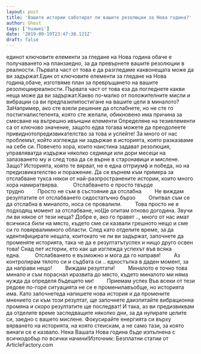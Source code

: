 ```yaml
---
layout: post
title: 'Вашите истории саботират ли вашите резолюции за Нова година?'
author: Ghost
tags: ['huawei']
date: '2019-09-19T23:47:38.121Z'
draft: false
---
```


единот ключовите елементи за гледане на Нова година обаче е получаването на планзаедно, за да превърнете вашите резолюции в реалности. Първата част от това е да разгледаме каквонещата може да ви задържат.Един от ключовите елементи за гледане на Нова година,обаче, изготвяме план за превръщането на вашите резолюцииреалности. Първата част от това еза да погледнете какви неща може да ви задържат.Какво по-малко от положителните мисли и вибрации са ви предпазилипостигане на вашите цели в миналото? ЗаНапример, ако сте взели решение да отслабнете, но не сте го постигналистепента, която сте желали, обикновено има причина за смесване на вътрешно ивъншни елементи Определяне на тезиелементи са от ключово значение, защото едва тогава можете да преодолеете привиднотопредизвикателство за това и успейте! За много от нас проблемът, който изглежда ни задържае в историята, която разказваме на себе си. Повечето хора, които наистина задават резолюция, управляватда издържи няколко седмици или дори месеци на запазването му и след това да се върне в старонавици и мислене. Защо? Историята, която те вярват, не е една оттриумф и победа, но на предизвикателство и поражение. Да се ​​върнем към примера за отслабване тукса някои от най-разпространените истории, които много хора намиратвярва.          Отслабването е просто твърде трудно         Просто не съм в състояние да отслабна         Не виждам резултатите от отслабването сидостатъчно бързо         Опитвал съм се да отслабна в миналото, носа се провалили.         Това просто не е подходящ момент за отслабване, ноЩе опитам отново догодина. Звучи ли ви някое от тези неща? Добре е, ако го правят .., много от нас имат всичкиса били на място, където сме си казвали грешното нещо и сме си го повярвалимного области. След като отделите време, за да идентифицирате нещата, коитокато че ли ви задържат, започнете да променяте историята, така че да е резултатътуспех и нищо друго освен това! Снад пет истории, ето как ще изглежда успехът във всяка една.          Отслабването е възможно и мога да го направя!         Аз контролирам тялото си и съдбата си .. едностъпка в даден момент, за да направи нещо!         Виждам резултати!         Миналото е точно това минало и съм пораснал иразвита до място, където миналото ми няма нужда да определя бъдещето ми!         Приемам успех Във всеки от тези редове по-горе ситуацията не се е променилавъобще, но историята има. Като започнетеда напишете нова история и да промените мнението си към този резултат, ще започнете даизпитайте вибрационна промяна и скоро резултатите ще последват! И така, аз ви предизвиквам да отделите време заследващите няколко дни, за да нулирате целите си, заедно с вашето мислене. Фокусирайте енергията си върху вярването на историята, на която стеискам, а не само тази, за която винаги се е казвало. Нека Вашата Нова година бъде изпълнена с всичкодобър по всички начини!Източник: Безплатни статии от ArticleFactory.com
